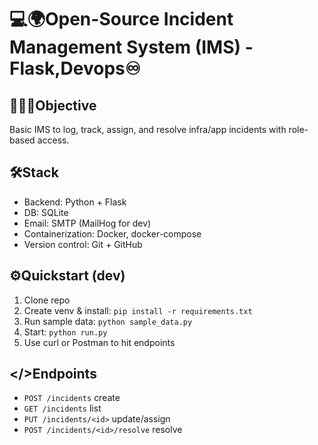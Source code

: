 # 💻🌍Open-Source Incident Management System (IMS) - Flask,Devops♾️

## 👨🏻‍💻Objective
Basic IMS to log, track, assign, and resolve infra/app incidents with role-based access.

## 🛠️Stack
- Backend: Python + Flask
- DB: SQLite
- Email: SMTP (MailHog for dev)
- Containerization: Docker, docker-compose
- Version control: Git + GitHub

## ⚙️Quickstart (dev)
1. Clone repo
2. Create venv & install: `pip install -r requirements.txt`
3. Run sample data: `python sample_data.py`
4. Start: `python run.py`
5. Use curl or Postman to hit endpoints

## </>Endpoints
- `POST /incidents` create
- `GET /incidents` list
- `PUT /incidents/<id>` update/assign
- `POST /incidents/<id>/resolve` resolve
